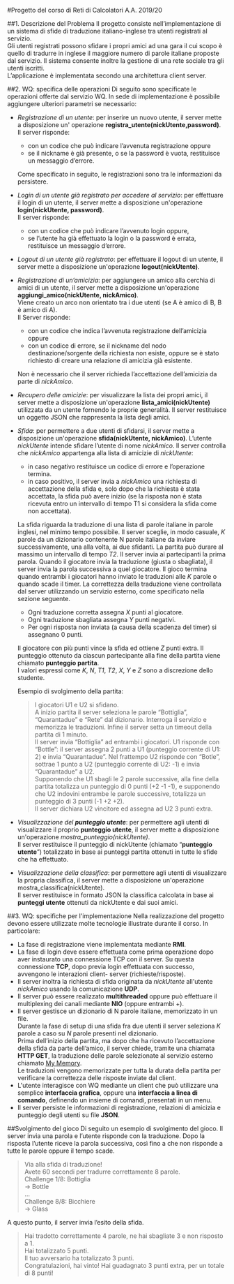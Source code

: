 #Progetto del corso di Reti di Calcolatori A.A. 2019/20

##1. Descrizione del Problema
Il progetto consiste nell’implementazione di un sistema di sfide di traduzione italiano-inglese tra
utenti registrati al servizio.  
Gli utenti registrati possono sfidare i propri amici ad una gara il cui
scopo è quello di tradurre in inglese il maggiore numero di parole italiane proposte dal servizio. Il sistema consente
inoltre la gestione di una rete sociale tra gli utenti iscritti.  
L’applicazione è implementata secondo una architettura client server.

##2. WQ: specifica delle operazioni
Di seguito sono specificate le operazioni offerte dal servizio WQ. In sede di implementazione è
possibile aggiungere ulteriori parametri se necessario:

* *Registrazione di un utente*: per inserire un nuovo utente, il server mette a disposizione un'
operazione **registra_utente(nickUtente,password)**.  
Il server risponde:
    * con un codice che può indicare l’avvenuta registrazione oppure
    * se il nickname è già presente, o se la password è vuota, restituisce un messaggio d’errore.

    Come specificato in seguito, le registrazioni sono tra le informazioni da persistere.

* *Login di un utente già registrato per accedere al servizio*: per effettuare il login di un utente, il server mette a 
disposizione un'operazione **login(nickUtente, password)**.  
Il server risponde:
    * con un codice che può indicare l’avvenuto login oppure,
    * se l’utente ha già effettuato la login o la password è errata, restituisce un messaggio d’errore.

* *Logout di un utente già registrato*: per effettuare il logout di un utente, il server mette a disposizione un'operazione
**logout(nickUtente)**.

* *Registrazione di un’amicizia*: per aggiungere un amico alla cerchia di amici di un utente, il server mette a disposizione
un'operazione **aggiungi_amico(nickUtente, nickAmico)**.  
Viene creato un arco non orientato tra i due utenti (se A è amico di B, B è amico di A).  
Il Server risponde:
    * con un codice che indica l’avvenuta registrazione dell’amicizia oppure
    * con un codice di errore, se il nickname del nodo destinazione/sorgente della richiesta non esiste, oppure se è 
      stato richiesto di creare una relazione di amicizia già esistente.

    Non è necessario che il server richieda l’accettazione dell’amicizia da parte di *nickAmico*.

* *Recupero delle amicizie*: per visualizzare la lista dei propri amici, il server mette a disposizione un'operazione
**lista_amici(nickUtente)** utilizzata da un utente  fornendo
le proprie generalità.
Il server restituisce un oggetto JSON che rappresenta la lista degli amici.
* *Sfida*: per permettere a due utenti di sfidarsi, il server mette a disposizione un'operazione 
**sfida(nickUtente, nickAmico)**. 
L’utente *nickUtente* intende sfidare l’utente di nome *nickAmico*. Il
server controlla che *nickAmico* appartenga alla lista di amicizie di *nickUtente*:
    * in caso negativo restituisce un codice di errore e l’operazione termina.
    * in caso positivo, il server invia a *nickAmico* una richiesta di accettazione della sfida e, solo dopo che la
      richiesta è stata accettata, la sfida può avere inizio (se la risposta non è stata ricevuta entro un intervallo di
      tempo T1 si considera la sfida come non accettata).
      
    La sfida riguarda la traduzione di una lista di parole italiane in parole inglesi, nel minimo tempo possibile.
Il server sceglie, in modo casuale, *K* parole da un dizionario contenente N parole italiane da
inviare successivamente, una alla volta, ai due sfidanti. La partita può durare al massimo un
intervallo di tempo *T2*. Il server invia ai partecipanti la prima parola. Quando il giocatore invia la
traduzione (giusta o sbagliata), il server invia la parola successiva a quel giocatore.
Il gioco termina quando entrambi i giocatori hanno inviato le traduzioni alle *K* parole o quando
scade il timer.
La correttezza della traduzione viene controllata dal server utilizzando un servizio esterno,
come specificato nella sezione seguente. 
    * Ogni traduzione corretta assegna *X* punti al giocatore.
    * Ogni traduzione sbagliata assegna *Y* punti negativi.
    * Per ogni risposta non inviata (a causa della scadenza del timer) si
      assegnano 0 punti.
      
    Il giocatore con più punti vince la sfida ed ottiene *Z* punti extra. Il punteggio ottenuto da ciascun partecipante alla
fine della partita viene chiamato **punteggio partita**.  
I valori espressi come *K*, *N*, *T1*, *T2*, *X*, *Y* e *Z* sono a discrezione dello studente.

    Esempio di svolgimento della partita:  
    >I giocatori U1 e U2 si sfidano.   
    A inizio partita il server seleziona le parole “Bottiglia”, “Quarantadue” e “Rete” dal dizionario. Interroga il servizio
    e memorizza le traduzioni. Infine il server setta un timeout della partita di 1 minuto.  
    Il server invia “Bottiglia” ad entrambi i giocatori. U1 risponde con “Bottle”: il server assegna 2
    punti a U1 (punteggio corrente di U1: 2) e invia “Quarantadue”. Nel frattempo U2 risponde con
    “Botle”, sottrae 1 punto a U2 (punteggio corrente di U2: -1) e invia “Quarantadue” a U2.  
    Supponendo che U1 sbagli le 2 parole successive, alla fine della partita totalizza un punteggio
    di 0 punti (+2 -1 -1), e supponendo che U2 indovini entrambe le parole successive, totalizza un
    punteggio di 3 punti (-1 +2 +2).   
    Il server dichiara U2 vincitore ed assegna ad U2 3 punti extra.

* *Visualizzazione del **punteggio utente***: per permettere agli utenti di visualizzare il proprio **punteggio utente**,
il server mette a disposizione un'operazione *mostra_punteggio(nickUtente)*.  
Il server restituisce il punteggio di nickUtente (chiamato “**punteggio utente**”) totalizzato in base ai punteggi partita
ottenuti in tutte le sfide che ha effettuato.

* *Visualizzazione della classifica*: per permettere agli utenti di visualizzare la propria classifica, il server mette 
a disposizione un'operazione mostra_classifica(nickUtente).  
Il server restituisce in formato JSON la classifica calcolata in base ai **punteggi utente** ottenuti da nickUtente e dai suoi amici.

##3. WQ: specifiche per l'implementazione
Nella realizzazione del progetto devono essere utilizzate molte tecnologie illustrate durante il
corso. In particolare:
* La fase di registrazione viene implementata mediante **RMI**.
* La fase di login deve essere effettuata come prima operazione dopo aver instaurato una
connessione TCP con il server. Su questa connessione **TCP**, dopo previa login
effettuata con successo, avvengono le interazioni client- server (richieste/risposte).
* Il server inoltra la richiesta di sfida originata da *nickUtente* all'utente *nickAmico* usando la
comunicazione **UDP**.
* Il server può essere realizzato **multithreaded** oppure può effettuare il multiplexing dei
canali mediante **NIO** (oppure entrambi +).
* Il server gestisce un dizionario di N parole italiane, memorizzato in un file.  
Durante la fase di setup di una sfida fra due utenti il server seleziona *K* parole a caso su *N* parole
presenti nel dizionario.  
Prima dell’inizio della partita, ma dopo che ha ricevuto
l’accettazione della sfida da parte dell’amico, il server chiede, tramite una chiamata
**HTTP GET**, la traduzione delle parole selezionate al servizio esterno chiamato
[My Memory](https://mymemory.translated.net/doc/spec.php).  
Le traduzioni vengono memorizzate per tutta la durata della partita per verificare la correttezza delle risposte
inviate dal client.
* L'utente interagisce con WQ mediante un client che può utilizzare una semplice
**interfaccia grafica**, oppure una **interfaccia a linea di comando**, definendo un insieme di
comandi, presentati in un menu.
* Il server persiste le informazioni di registrazione, relazioni di amicizia e punteggio degli
utenti su file **JSON**.

##Svolgimento del gioco
Di seguito un esempio di svolgimento del gioco. Il server invia una parola e l’utente risponde
con la traduzione. Dopo la risposta l’utente riceve la parola successiva, così fino a che non
risponde a tutte le parole oppure il tempo scade.

>Via alla sfida di traduzione!  
Avete 60 secondi per tradurre correttamente 8 parole.  
Challenge 1/8: Bottiglia  
>-> Bottle  
…  
Challenge 8/8: Bicchiere  
>-> Glass  

A questo punto, il server invia l’esito della sfida.

>Hai tradotto correttamente 4 parole, ne hai sbagliate 3 e non risposto a 1.  
Hai totalizzato 5 punti.  
Il tuo avversario ha totalizzato 3 punti.  
Congratulazioni, hai vinto! Hai guadagnato 3 punti extra, per un totale di 8 punti!